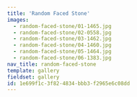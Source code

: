 ```yaml
---
title: 'Random Faced Stone'
images:
  - random-faced-stone/01-1465.jpg
  - random-faced-stone/02-0558.jpg
  - random-faced-stone/03-1462.jpg
  - random-faced-stone/04-1460.jpg
  - random-faced-stone/05-1464.jpg
  - random-faced-stone/06-1383.jpg
nav_title: random-faced-stone
template: gallery
fieldset: gallery
id: 1e699f1c-3f82-4834-bbb3-f2965e6c08dd
---
```

